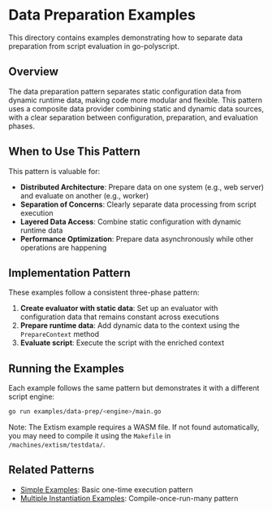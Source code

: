 # Data Preparation Examples

This directory contains examples demonstrating how to separate data preparation from script evaluation in go-polyscript.

## Overview

The data preparation pattern separates static configuration data from dynamic runtime data, making code more modular and flexible. This pattern uses a composite data provider combining static and dynamic data sources, with a clear separation between configuration, preparation, and evaluation phases.

## When to Use This Pattern

This pattern is valuable for:

- **Distributed Architecture**: Prepare data on one system (e.g., web server) and evaluate on another (e.g., worker)
- **Separation of Concerns**: Clearly separate data processing from script execution
- **Layered Data Access**: Combine static configuration with dynamic runtime data
- **Performance Optimization**: Prepare data asynchronously while other operations are happening

## Implementation Pattern

These examples follow a consistent three-phase pattern:

1. **Create evaluator with static data**: Set up an evaluator with configuration data that remains constant across executions
2. **Prepare runtime data**: Add dynamic data to the context using the `PrepareContext` method
3. **Evaluate script**: Execute the script with the enriched context

## Running the Examples

Each example follows the same pattern but demonstrates it with a different script engine:

```bash
go run examples/data-prep/<engine>/main.go
```

Note: The Extism example requires a WASM file. If not found automatically, you may need to compile it using the `Makefile` in `/machines/extism/testdata/`.

## Related Patterns

- [Simple Examples](/examples/simple): Basic one-time execution pattern
- [Multiple Instantiation Examples](/examples/multiple-instantiation): Compile-once-run-many pattern